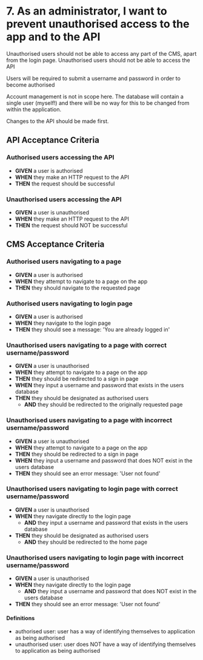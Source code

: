 # 7. As an administrator,  I want to prevent unauthorised access to the app and to the API

Unauthorised users should not be able to access any part of the CMS, apart from the login page.
Unauthorised users should not be able to access the API

Users will be required to submit a username and password in order to become authorised

Account management is not in scope here. The database will contain a single user (myself!) and there
will be no way for this to be changed from within the application.

Changes to the API should be made first.

## API Acceptance Criteria

### Authorised users accessing the API
* **GIVEN** a user is authorised 
* **WHEN** they make an HTTP request to the API
* **THEN** the  request should be successful

### Unauthorised users accessing the API
* **GIVEN** a user is unauthorised 
* **WHEN** they make an HTTP request to the API
* **THEN** the  request should NOT be successful


## CMS Acceptance Criteria


### Authorised users navigating to a page
* **GIVEN** a user is authorised
* **WHEN** they attempt to navigate to a page on the app
* **THEN** they should navigate to the requested page


### Authorised users navigating to login page
* **GIVEN** a user is authorised
* **WHEN** they navigate to the login page
* **THEN** they should see a message: 'You are already logged in'


### Unauthorised users navigating to a page with correct username/password
* **GIVEN** a user is unauthorised
* **WHEN** they attempt to navigate to a page on the app
* **THEN** they should be redirected to a sign in page
* **WHEN** they input a username and password that exists in the users database
* **THEN** they should be designated as authorised users
  * **AND** they should be redirected to the originally requested page


### Unauthorised users navigating to a page with incorrect username/password
* **GIVEN** a user is unauthorised
* **WHEN** they attempt to navigate to a page on the app
* **THEN** they should be redirected to a sign in page
* **WHEN** they input a username and password that does NOT exist in the users database
* **THEN** they should see an error message: 'User not found'


### Unauthorised users navigating to login page with correct username/password
* **GIVEN** a user is unauthorised
* **WHEN** they navigate directly to the login page 
  * **AND** they input a username and password that exists in the users database
* **THEN** they should be designated as authorised users
  * **AND** they should be redirected to the home page


### Unauthorised users navigating to login page with incorrect username/password
* **GIVEN** a user is unauthorised
* **WHEN** they navigate directly to the login page 
  * **AND** they input a username and password that does NOT exist in the users database
* **THEN** they should see an error message: 'User not found'

#### Definitions
* authorised user: user has a way of identifying themselves to application as being authorised
* unauthorised user: user does NOT have a way of identifying themselves to application as being authorised


